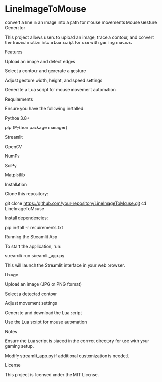 # LineImageToMouse
convert a line in an image into a path for mouse movements
Mouse Gesture Generator

This project allows users to upload an image, trace a contour, and convert the traced motion into a Lua script for use with gaming macros.

Features

Upload an image and detect edges

Select a contour and generate a gesture

Adjust gesture width, height, and speed settings

Generate a Lua script for mouse movement automation

Requirements

Ensure you have the following installed:

Python 3.8+

pip (Python package manager)

Streamlit

OpenCV

NumPy

SciPy

Matplotlib

Installation

Clone this repository:

git clone https://github.com/your-repository/LineImageToMouse.git
cd LineImageToMouse

Install dependencies:

pip install -r requirements.txt

Running the Streamlit App

To start the application, run:

streamlit run streamlit_app.py

This will launch the Streamlit interface in your web browser.

Usage

Upload an image (JPG or PNG format)

Select a detected contour

Adjust movement settings

Generate and download the Lua script

Use the Lua script for mouse automation

Notes

Ensure the Lua script is placed in the correct directory for use with your gaming setup.

Modify streamlit_app.py if additional customization is needed.

License

This project is licensed under the MIT License.